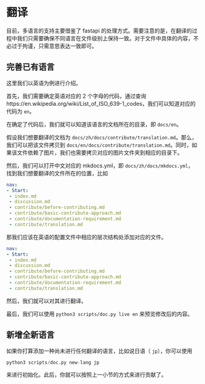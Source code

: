 # 翻译

目前，多语言的支持主要借鉴了 fastapi 的处理方式。需要注意的是，在翻译的过程中我们只需要确保不同语言在文件级别上保持一致。对于文件中具体的内容，不必过于拘谨，只需意思表达一致即可。

## 完善已有语言

这里我们以英语为例进行介绍。

首先，我们需要确定英语对应的 2 个字母的代码，通过查询https://en.wikipedia.org/wiki/List_of_ISO_639-1_codes，我们可以知道对应的代码为 `en`。

在确定了代码后，我们就可以知道该语言的文档所在的目录，即 `docs/en`。

假设我们想要翻译的文档为 `docs/zh/docs/contribute/translation.md`。那么，我们可以把该文件拷贝到 `docs/en/docs/contribute/translation.md`。同时，如果该文件依赖了图片，我们也需要拷贝对应的图片文件夹到相应的目录下。

然后，我们可以打开中文对应的 mkdocs.yml，即 `docs/zh/docs/mkdocs.yml`，找到我们想要翻译的文件所在的位置，比如

 ```YAML hl_lines="8"
nav:
- Start:
  - index.md
  - discussion.md
  - contribute/before-contributing.md
  - contribute/basic-contribute-approach.md
  - contribute/documentation-requirement.md
  - contribute/translation.md
 ```

那我们应该在英语的配置文件中相应的层次结构处添加对应的文件。

 ```YAML hl_lines="8"
nav:
- Start:
  - index.md
  - discussion.md
  - contribute/before-contributing.md
  - contribute/basic-contribute-approach.md
  - contribute/documentation-requirement.md
  - contribute/translation.md
 ```

然后，我们就可以对其进行翻译。

最后，我们可以使用 `python3 scripts/doc.py live en` 来预览修改后的内容。

## 新增全新语言

如果你打算添加一种尚未进行任何翻译的语言，比如说日语（ `jp`），你可以使用

```python
python3 scripts/doc.py new-lang jp
```

来进行初始化。此后，你就可以按照上一小节的方式来进行贡献了。